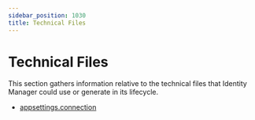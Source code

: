 ```yaml
---
sidebar_position: 1030
title: Technical Files
---
```


# Technical Files

This section gathers information relative to the technical files that Identity Manager could use or generate in its lifecycle.

* [appsettings.connection](appsettings.connection/index "appsettings.connection")